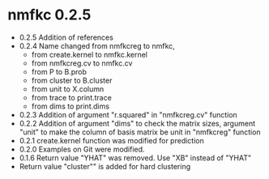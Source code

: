 # nmfkc 0.2.5
- 0.2.5 Addition of references
- 0.2.4 Name changed from nmfkcreg to nmfkc,
  - from create.kernel to nmfkc.kernel
  - from nmfkcreg.cv to nmfkc.cv
  - from P to B.prob
  - from cluster to B.cluster
  - from unit to X.column
  - from trace to print.trace
  - from dims to print.dims
- 0.2.3 Addition of argument "r.squared" in "nmfkcreg.cv" function
- 0.2.2 Addition of argument "dims" to check the matrix sizes, argument "unit" to make the column of basis matrix be unit in "nmfkcreg" function
- 0.2.1 create.kernel function was modified for prediction
- 0.2.0 Examples on Git were modified.
- 0.1.6 Return value "YHAT" was removed. Use "XB" instead of "YHAT"
- Return value "cluster"" is added for hard clustering
